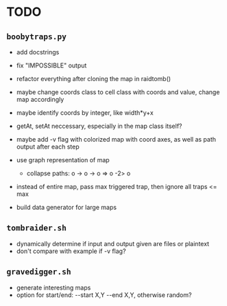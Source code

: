 # TODO

## `boobytraps.py`
* add docstrings
* fix "IMPOSSIBLE" output
* refactor everything after cloning the map in raidtomb()
* maybe change coords class to cell class with coords and value, change map accordingly
* maybe identify coords by integer, like width*y+x
* getAt, setAt neccessary, especially in the map class itself?
* maybe add -v flag with colorized map with coord axes, as well as path output after each step

* use graph representation of map
	* collapse paths: o -> o -> o => o -2> o
* instead of entire map, pass max triggered trap, then ignore all traps <= max
* build data generator for large maps

## `tombraider.sh`
* dynamically determine if input and output given are files or plaintext
* don't compare with example if -v flag?

## `gravedigger.sh`
* generate interesting maps
* option for start/end: --start X,Y --end X,Y, otherwise random?
